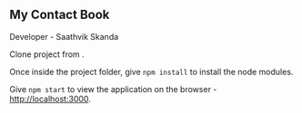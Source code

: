 ## My Contact Book

Developer - Saathvik Skanda

Clone project from []().

Once inside the project folder, give `npm install` to install the node modules.

Give `npm start` to view the application on the browser - [http://localhost:3000](http://localhost:3000).
